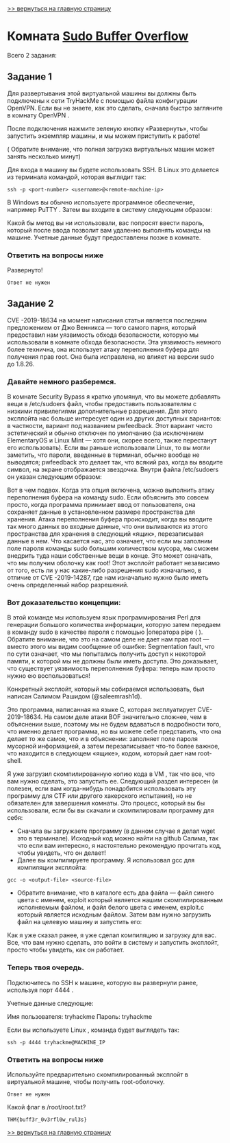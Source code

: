 
[>> вернуться на главную страницу](https://github.com/BEPb/tryhackme/blob/master/README.md)

# Комната [Sudo Buffer Overflow](https://tryhackme.com/r/room/sudovulnsbof) 

Всего 2 задания:
## Задание 1
Для развертывания этой виртуальной машины вы должны быть подключены к сети TryHackMe с помощью файла конфигурации 
OpenVPN. Если вы не знаете, как это сделать, сначала быстро загляните в  комнату OpenVPN  . 

После подключения нажмите зеленую кнопку «Развернуть», чтобы запустить экземпляр машины, и мы можем приступить к работе!

( Обратите внимание, что полная загрузка виртуальных машин может занять несколько минут)

Для входа в машину вы будете использовать SSH. В Linux это делается из терминала командой, которая выглядит так:
```commandline
ssh -p <port-number> <username>@<remote-machine-ip>
```

В Windows вы обычно используете программное обеспечение, например  PuTTY . Затем вы входите в систему следующим образом:



Какой бы метод вы ни использовали, вас попросят ввести пароль, который после ввода позволит вам удаленно выполнять 
команды на машине. Учетные данные будут предоставлены позже в комнате. 

### Ответить на вопросы ниже
Развернуто!
```commandline
Ответ не нужен
```

## Задание 2
CVE -2019-18634 на момент написания статьи является последним предложением от Джо Венникса — того самого парня, 
который предоставил нам уязвимость обхода безопасности, которую мы использовали в комнате обхода безопасности. Эта 
уязвимость немного более технична, она использует атаку переполнения буфера для получения прав root. Она была 
исправлена, но влияет на версии sudo до 1.8.26.

### Давайте немного разберемся.

В комнате Security Bypass я кратко упомянул, что вы можете добавлять вещи в  /etc/sudoers файл, чтобы предоставить 
пользователям с низкими привилегиями дополнительные разрешения. Для этого эксплойта нас больше интересует один из 
других доступных вариантов: в частности, вариант под названием  pwfeedback. Этот вариант чисто эстетический и обычно 
отключен по умолчанию (за исключением ElementaryOS и Linux Mint — хотя они, скорее всего, также перестанут его 
использовать). Если вы раньше использовали Linux, то вы могли заметить, что пароли, введенные в терминал, обычно 
вообще не выводятся;  pwfeedback это делает так, что всякий раз, когда вы вводите символ, на экране отображается 
звездочка. Внутри файла  /etc/sudoers он указан следующим образом:

Вот в чем подвох. Когда эта опция включена, можно выполнить  атаку переполнения буфера  на команду sudo. Если 
объяснить это совсем просто, когда программа принимает ввод от пользователя, она сохраняет данные в установленном 
размере пространства для хранения. Атака переполнения буфера происходит, когда вы вводите так много данных во 
входные данные, что они выливаются из этого пространства для хранения в следующий «ящик», перезаписывая данные в нем.
Что касается нас, это означает, что если мы заполним поле пароля команды sudo большим количеством мусора,  мы 
сможем внедрить туда наши собственные вещи в конце. Это может означать, что мы получим оболочку как root! Этот 
эксплойт работает независимо от того, есть ли у нас какие-либо разрешения sudo изначально, в отличие от CVE 
-2019-14287, где нам изначально нужно было иметь очень определенный набор разрешений.

### Вот доказательство концепции:
В этой команде мы используем язык программирования Perl для генерации большого количества информации, которую затем 
передаем в команду sudo в качестве пароля с помощью |оператора pipe ( ). Обратите внимание, что это на самом деле не 
дает нам прав root — вместо этого мы видим сообщение об ошибке:  Segmentation fault, что по сути означает, что мы 
попытались получить доступ к некоторой памяти, к которой мы не должны были иметь доступа. Это доказывает, что 
существует уязвимость переполнения буфера: теперь нам просто нужно ею воспользоваться!

Конкретный эксплойт, который мы собираемся использовать, был написан Салимом Рашидом (@saleemrash1d).

Это программа, написанная на языке C, которая эксплуатирует CVE-2019-18634. На самом деле атаки BOF значительно 
сложнее, чем в объяснении выше, поэтому мы не будем вдаваться в подробности того, что именно делает программа, но вы 
можете себе представить, что она делает то же самое, что и в объяснении: заполняет поле пароля мусорной информацией, 
а затем перезаписывает что-то более важное, что находится в следующем «ящике», кодом, который дает нам root-shell.

Я уже загрузил скомпилированную копию кода в VM , так что все, что вам нужно сделать, это запустить ее. Следующий 
раздел интересен (и полезен, если вам когда-нибудь понадобится использовать эту программу для CTF или другого 
хакерского испытания), но не обязателен для завершения комнаты. Это процесс, который вы бы использовали, если бы вы 
скачали и скомпилировали программу для себя:

- Сначала вы загружаете программу (в данном случае я делал  wget это в терминале). Исходный код можно найти на  github 
Салима, так что если вам интересно, я настоятельно рекомендую прочитать код, чтобы увидеть, что он делает! 
- Далее вы компилируете программу. Я использовал gcc для компиляции эксплойта: 
```commandline
gcc -o <output-file> <source-file>
```
- Обратите внимание, что в каталоге есть два файла — файл синего цвета с именем,  exploit который является нашим 
  скомпилированным исполняемым файлом, и файл белого цвета с именем,  exploit.c который является исходным файлом. 
Затем вам нужно загрузить файл на целевую машину и запустить его:


Как я уже сказал ранее, я уже сделал компиляцию и загрузку для вас. Все, что вам нужно сделать, это войти в систему 
и запустить эксплойт, просто чтобы увидеть, как он работает. 

### Теперь твоя очередь.

Подключитесь по SSH к машине, которую вы развернули ранее, используя порт 4444 .

Учетные данные следующие:

Имя пользователя:  tryhackme
Пароль:  tryhackme

Если вы используете Linux , команда будет выглядеть так:
```commandline
ssh -p 4444 tryhackme@MACHINE_IP
```

### Ответить на вопросы ниже
Используйте предварительно скомпилированный эксплойт в виртуальной машине, чтобы получить root-оболочку.
```commandline
Ответ не нужен
```
Какой флаг в /root/root.txt?
```commandline
THM{buff3r_0v3rfl0w_rul3s}
```

[>> вернуться на главную страницу](https://github.com/BEPb/tryhackme/blob/master/README.md)
